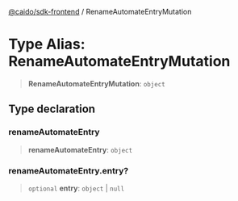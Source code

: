 [@caido/sdk-frontend](../index.md) / RenameAutomateEntryMutation

# Type Alias: RenameAutomateEntryMutation

> **RenameAutomateEntryMutation**: `object`

## Type declaration

### renameAutomateEntry

> **renameAutomateEntry**: `object`

### renameAutomateEntry.entry?

> `optional` **entry**: `object` \| `null`
